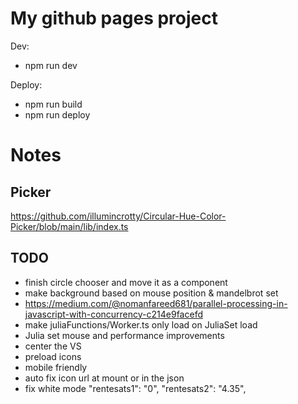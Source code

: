 # My github pages project

Dev:
- npm run dev

Deploy:
- npm run build
- npm run deploy

# Notes
## Picker
https://github.com/illumincrotty/Circular-Hue-Color-Picker/blob/main/lib/index.ts

## TODO
- finish circle chooser and move it as a component
- make background based on mouse position & mandelbrot set
- https://medium.com/@nomanfareed681/parallel-processing-in-javascript-with-concurrency-c214e9facefd
- make juliaFunctions/Worker.ts only load on JuliaSet load
- Julia set mouse and performance improvements
- center the VS
- preload icons
- mobile friendly
- auto fix icon url at mount or in the json
- fix white mode
"rentesats1": "0",
"rentesats2": "4.35",